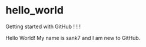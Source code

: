 # hello_world
Getting started with GitHub ! ! !

Hello World!
My name is sank7 and I am new to GitHub.
